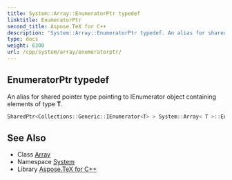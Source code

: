 ```yaml
---
title: System::Array::EnumeratorPtr typedef
linktitle: EnumeratorPtr
second_title: Aspose.TeX for C++
description: 'System::Array::EnumeratorPtr typedef. An alias for shared pointer type pointing to IEnumerator object containing elements of type T in C++.'
type: docs
weight: 6300
url: /cpp/system/array/enumeratorptr/
---
```

## EnumeratorPtr typedef


An alias for shared pointer type pointing to IEnumerator object containing elements of type **T**.

```cpp
SharedPtr<Collections::Generic::IEnumerator<T> > System::Array< T >::EnumeratorPtr
```

## See Also

* Class [Array](../)
* Namespace [System](../../)
* Library [Aspose.TeX for C++](../../../)
